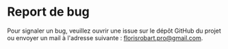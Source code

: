 # Report de bug

Pour signaler un bug, veuillez ouvrir une issue sur le dépôt GitHub du projet ou envoyer un mail à l'adresse suivante : [florisrobart.pro@gmail.com](mailto:florisrobart.pro@gmail.com).
